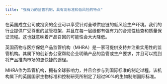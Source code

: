 ```yaml
---
title: "强有力的监管机制，具有高标准和低风险的特点"
---
```


在英国成立公司或投资的企业可以享受针对全球供应链的低风险生产环境。我们的行业提供广受尊重的监管框架，并且在每一层级都有强有力的合规性检查和质量保证流程。这也就意味着产品召回的可能性会大大降低。

英国药物与医疗保健产品监管机构（MHRA）是一家可提供支持并注重实用性的监管机构。其属下的创新办公室帮助企业明确产品的监管或生产要求，并且可以找到将产品推向市场的更快捷的途径。

MHRA作为监管机构，拥有全球影响力，并且会参与到国际标准的制定过程。该机构属下的英国国家生物标准和控制研究所制定了超过90%的生物制剂国际标准。

